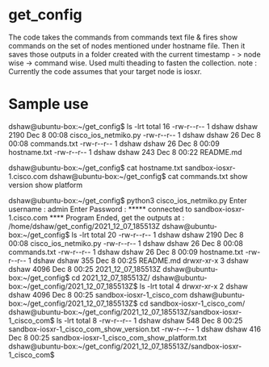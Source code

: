 # get_config
The code takes the commands from commands text file & fires show commands on the set of nodes mentioned under hostname file.
Then it saves those outputs in a folder created with the current timestamp - > node wise -> command wise.
Used multi theading to fasten the collection.
note : Currently the code assumes that your target node is iosxr.

# Sample use
dshaw@ubuntu-box:~/get_config$ ls -lrt
total 16
-rw-r--r-- 1 dshaw dshaw 2190 Dec  8 00:08 cisco_ios_netmiko.py
-rw-r--r-- 1 dshaw dshaw   26 Dec  8 00:08 commands.txt
-rw-r--r-- 1 dshaw dshaw   26 Dec  8 00:09 hostname.txt
-rw-r--r-- 1 dshaw dshaw  243 Dec  8 00:22 README.md

dshaw@ubuntu-box:~/get_config$ cat hostname.txt 
sandbox-iosxr-1.cisco.com
dshaw@ubuntu-box:~/get_config$ cat commands.txt 
show version
show platform

dshaw@ubuntu-box:~/get_config$ python3 cisco_ios_netmiko.py 
Enter username : admin
Enter Password : 
***** connected to sandbox-iosxr-1.cisco.com
**** Program Ended, get the outputs at : /home/dshaw/get_config/2021_12_07_185513Z
dshaw@ubuntu-box:~/get_config$ ls -lrt
total 20
-rw-r--r-- 1 dshaw dshaw 2190 Dec  8 00:08 cisco_ios_netmiko.py
-rw-r--r-- 1 dshaw dshaw   26 Dec  8 00:08 commands.txt
-rw-r--r-- 1 dshaw dshaw   26 Dec  8 00:09 hostname.txt
-rw-r--r-- 1 dshaw dshaw  355 Dec  8 00:25 README.md
drwxr-xr-x 3 dshaw dshaw 4096 Dec  8 00:25 2021_12_07_185513Z
dshaw@ubuntu-box:~/get_config$ cd 2021_12_07_185513Z/
dshaw@ubuntu-box:~/get_config/2021_12_07_185513Z$ ls -lrt
total 4
drwxr-xr-x 2 dshaw dshaw 4096 Dec  8 00:25 sandbox-iosxr-1_cisco_com
dshaw@ubuntu-box:~/get_config/2021_12_07_185513Z$ cd sandbox-iosxr-1_cisco_com/
dshaw@ubuntu-box:~/get_config/2021_12_07_185513Z/sandbox-iosxr-1_cisco_com$ ls -lrt
total 8
-rw-r--r-- 1 dshaw dshaw 548 Dec  8 00:25 sandbox-iosxr-1_cisco_com_show_version.txt
-rw-r--r-- 1 dshaw dshaw 416 Dec  8 00:25 sandbox-iosxr-1_cisco_com_show_platform.txt
dshaw@ubuntu-box:~/get_config/2021_12_07_185513Z/sandbox-iosxr-1_cisco_com$